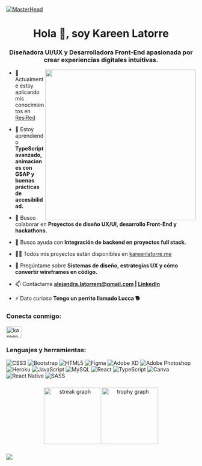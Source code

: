 [![MasterHead](https://github.com/user-attachments/assets/08488d31-4217-4ba8-a7a3-f03ea4cf94c4)](https://kareenlatorre.me)

<h1 align="center">Hola 👋, soy Kareen Latorre</h1>
<h3 align="center">Diseñadora UI/UX y Desarrolladora Front-End apasionada por crear experiencias digitales intuitivas.</h3>
<img align="right" alt "coding" width="400" src="https://github.com/user-attachments/assets/a383a892-92ab-490d-a73d-adbc9fe516b2">


- 🔭 Actualmente estoy aplicando mis conocimientos en [ResiRed](https://resired.site)

- 🌱 Estoy aprendiendo **TypeScript avanzado, animaciones con GSAP y buenas prácticas de accesibilidad.**

- 👯 Busco colaborar en **Proyectos de diseño UX/UI, desarrollo Front-End y hackathons.**

- 🤝 Busco ayuda con **Integración de backend en proyectos full stack.**

- 👨‍💻 Todos mis proyectos están disponibles en [kareenlatorre.me](https://kareenlatorre.me)

- 💬 Pregúntame sobre **Sistemas de diseño, estrategias UX y cómo convertir wireframes en código.**

- 📫 Contáctame **alejandra.latorrem@gmail.com | [LinkedIn](https://www.linkedin.com/in/kareen-latorre)**

- ⚡ Dato curioso **Tengo un perrito llamado Lucca 🐕**

<h3 align="left">Conecta conmigo:</h3>
<p align="left">
<a href="https://linkedin.com/in/kareen-latorre" target="blank"><img align="center" src="https://raw.githubusercontent.com/rahuldkjain/github-profile-readme-generator/master/src/images/icons/Social/linked-in-alt.svg" alt="kareen-latorre" height="30" width="40" /></a>
</p>

<h3 align="left">Lenguajes y herramientas:</h3>

![CSS3](https://img.shields.io/badge/css3-%231572B6.svg?style=for-the-badge&logo=css3&logoColor=white) ![Bootstrap](https://img.shields.io/badge/bootstrap-%238511FA.svg?style=for-the-badge&logo=bootstrap&logoColor=white) ![HTML5](https://img.shields.io/badge/html5-%23E34F26.svg?style=for-the-badge&logo=html5&logoColor=white) ![Figma](https://img.shields.io/badge/figma-%23F24E1E.svg?style=for-the-badge&logo=figma&logoColor=white) ![Adobe XD](https://img.shields.io/badge/Adobe%20XD-470137?style=for-the-badge&logo=Adobe%20XD&logoColor=#FF61F6) ![Adobe Photoshop](https://img.shields.io/badge/git-%23F05033.svg?style=for-the-badge&logo=git&logoColor=white) ![Heroku](https://img.shields.io/badge/heroku-%23430098.svg?style=for-the-badge&logo=heroku&logoColor=white) ![JavaScript](https://img.shields.io/badge/javascript-%23323330.svg?style=for-the-badge&logo=javascript&logoColor=%23F7DF1E) ![MySQL](https://img.shields.io/badge/mysql-4479A1.svg?style=for-the-badge&logo=mysql&logoColor=white) ![React](https://img.shields.io/badge/react-%2320232a.svg?style=for-the-badge&logo=react&logoColor=%2361DAFB) ![TypeScript](https://img.shields.io/badge/typescript-%23007ACC.svg?style=for-the-badge&logo=typescript&logoColor=white) ![Canva](https://img.shields.io/badge/Canva-%2300C4CC.svg?style=for-the-badge&logo=Canva&logoColor=white) ![React Native](https://img.shields.io/badge/react_native-%2320232a.svg?style=for-the-badge&logo=react&logoColor=%2361DAFB) ![SASS](https://img.shields.io/badge/SASS-hotpink.svg?style=for-the-badge&logo=SASS&logoColor=white)
###

<div align="center">
  <img src="https://streak-stats.demolab.com?user=kareenlama&locale=es&mode=daily&theme=nord&hide_border=false&border_radius=5&date_format=j/n%5B/Y%5D&order=3" height="150" alt="streak graph"  />
  <img src="https://github-profile-trophy.vercel.app?username=kareenlama&theme=nord&column=2&row=1&margin-w=8&margin-h=8&no-bg=false&no-frame=false&order=4" height="150" alt="trophy graph"  />
</div>

###

<picture>
  <img src="https://github.com/user-attachments/assets/8fc6e8ed-e5af-40bb-89a8-a113771c9f59" />

</picture>

###

